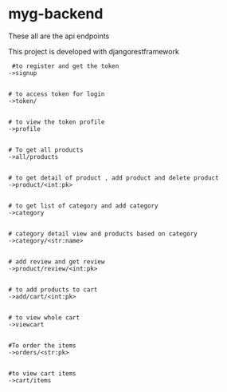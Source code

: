 # myg-backend
 These all are the api endpoints
 
 This project is developed with djangorestframework


  
	
	
	
	 #to register and get the token
    ->signup
   
   
    # to access token for login
    ->token/
    
    
    # to view the token profile
    ->profile
    
    
    # To get all products
    ->all/products
    
    
    # to get detail of product , add product and delete product
    ->product/<int:pk>
    
    
    # to get list of category and add category
    ->category
    
    
    # category detail view and products based on category
    ->category/<str:name>
    
    
    # add review and get review
    ->product/review/<int:pk>
    
    
    # to add products to cart
    ->add/cart/<int:pk>
    
    
    # to view whole cart
    ->viewcart
    
    
    #To order the items
    ->orders/<str:pk>
    
    
    #to view cart items
    ->cart/items

